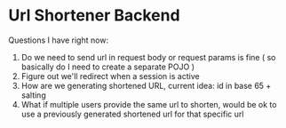 # Url Shortener Backend


Questions I have right now: 
1. Do we need to send url in request body or request params is fine ( so basically do I need to create a separate POJO )
2. Figure out we'll redirect when a session is active
3. How are we generating shortened URL, current idea: id in base 65 + salting
4. What if multiple users provide the same url to shorten, would be ok to use a previously generated shortened url for that specific url 
